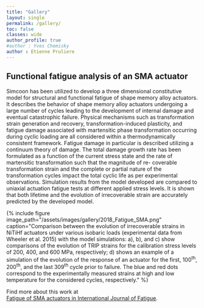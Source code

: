 ```yaml
---
title: "Gallery"
layout: single
permalink: /gallery/
toc: false
classes: wide
author_profile: true
#author : Yves Chemisky
author : Etienne Pruliere
---
```


## Functional fatigue analysis of an SMA actuator

Simcoon has been utilized to develop a three dimensional constitutive model for structural and functional fatigue of shape memory alloy actuators. It describes the behavior of shape memory alloy actuators undergoing a large number of cycles leading to the development of internal damage and eventual catastrophic failure. Physical mechanisms such as transformation strain generation and recovery, transformation-induced plasticity, and fatigue damage associated with martensitic phase transformation occurring during cyclic loading are all considered within a thermodynamically consistent framework. Fatigue damage in particular is described utilizing a continuum theory of damage. The total damage growth rate has been formulated as a function of the current stress state and the rate of martensitic transformation such that the magnitude of re- coverable transformation strain and the complete or partial nature of the transformation cycles impact the total cyclic life as per experimental observations. Simulation results from the model developed are compared to uniaxial actuation fatigue tests at different applied stress levels. It is shown that both lifetime and the evolution of irrecoverable strain are accurately predicted by the developed model.

{% include figure image_path="/assets/images/gallery/2018_Fatigue_SMA.png" caption="Comparison between the evolution of irrecoverable strains in NiTiHf actuators under various isobaric loads (experimental data from Wheeler et al. 2015) with the model simulations: a), b), and c) show comparisons of the evolution of TRIP strains for the calibration stress levels of 200, 400, and 600 MPa, respectively; d) shows an example of a simulation of the evolution of the response of an actuator for the first, 100<sup>th</sup>, 200<sup>th</sup>, and  the last 309<sup>th</sup> cycle prior to failure. The blue and red dots correspond to the experimentally measured strains at high and low temperature for the considered cycles, respectively." %}

Find more about this work at  
 <a href="https://www.researchgate.net/publication/323952152_Three-dimensional_constitutive_model_for_structural_and_functional_fatigue_of_shape_memory_alloy_actuators">Fatigue of SMA actuators in International Journal of Fatigue</a>.
